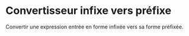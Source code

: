 # Convertisseur infixe vers préfixe

Convertir une expression entrée en forme infixée vers sa forme préfixée. 



